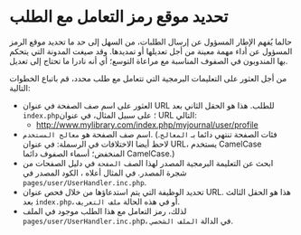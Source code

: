 # تحديد موقع رمز التعامل مع الطلب

حالما يُفهم الإطار المسؤول عن إرسال الطلبات، من السهل إلى حد ما تحديد موقع الرمز المسؤول عن أداء مهمة معينة من أجل تعديلها أو تمديدها. وقد صيغت المدونة التي يتحكم بها المندوبون في الصفوف المناسبة مع مراعاة التوسع؛ أي أنه نادرا ما تحتاج إلى تعديل.

من أجل العثور على التعليمات البرمجية التي تتعامل مع طلب محدد، قم باتباع الخطوات التالية:

- العثور على اسم صف الصفحة في عنوان URL للطلب. هذا هو الحقل الثاني بعد `index.php`؛ على سبيل المثال، في عنوان URL التالي:
  - http://www.mylibrary.com/index.php/myjournal/user/profile
- اسم صف الصفحة هو `معالج المستخدم`. (فئات الصفحة تنتهي دائما بـ `المعالج`. لاحظ أيضا الاختلافات في الرسملة: في عنوان URL، يستخدم CamelCase المنخفض؛ أسماء الصفوف دائما CamelCase.)
- ابحث عن التعليمة البرمجية المصدر لهذا الصف `الصفحة` في دليل الصفحات من شجرة المصدر. في المثال أعلاه ، الكود المصدر في `pages/user/UserHandler.inc.php`.
- تحديد الوظيفة التي يتم استدعاؤها من خلال فحص عنوان URL. هذا هو الحقل الثالث بعد `index.php`، أو في هذه الحالة `ملف التعريف`.
- لذلك، رمز التعامل مع هذا الطلب موجود في الملف `pages/user/UserHandler.inc.ph`p، في الدالة `الملف الشخصي`.

